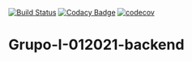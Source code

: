 [![Build Status](https://travis-ci.org/lautarolaghezza/Grupo-I-012021-backend.svg?branch=main)](https://travis-ci.org/lautarolaghezza/Grupo-I-012021-backend)
[![Codacy Badge](https://app.codacy.com/project/badge/Grade/5eafd2c29ede49488542215fe3467824)](https://www.codacy.com/gh/barreirogustavounq/Grupo-I-012021-backend/dashboard?utm_source=github.com&amp;utm_medium=referral&amp;utm_content=barreirogustavounq/Grupo-I-012021-backend&amp;utm_campaign=Badge_Grade)
[![codecov](https://codecov.io/gh/lautarolaghezza/Grupo-I-012021-backend/branch/main/graph/badge.svg?token=N65JNQHRDQ)](https://codecov.io/gh/lautarolaghezza/Grupo-I-012021-backend)
# Grupo-I-012021-backend


